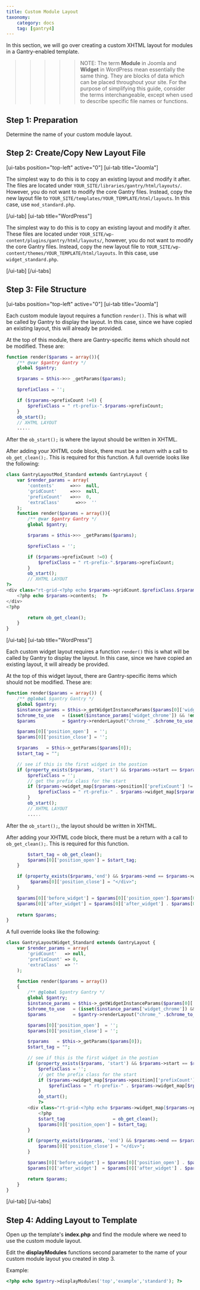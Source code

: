 ```yaml
---
title: Custom Module Layout
taxonomy:
    category: docs
    tag: [gantry4]
---
```


In this section, we will go over creating a custom XHTML layout for modules in a Gantry-enabled template.

>>>>> NOTE: The term **Module** in Joomla and **Widget** in WordPress mean essentially the same thing. They are blocks of data which can be placed throughout your site. For the purpose of simplifying this guide, consider the terms interchangeable, except when used to describe specific file names or functions.

Step 1: Preparation
-------------------

Determine the name of your custom module layout.


Step 2: Create/Copy New Layout File
-----------------------------------

[ui-tabs position="top-left" active="0"]
[ui-tab title="Joomla"]

The simplest way to do this is to copy an existing layout and modify it after. The files are located under `YOUR_SITE/libraries/gantry/html/layouts/`. However, you do not want to modify the core Gantry files. Instead, copy the new layout file to `YOUR_SITE/templates/YOUR_TEMPLATE/html/layouts`. In this case, use `mod_standard.php`.

[/ui-tab]
[ui-tab title="WordPress"]

The simplest way to do this is to copy an existing layout and modify it after. These files are located under `YOUR_SITE/wp-content/plugins/gantry/html/layouts/`, however, you do not want to modify the core Gantry files. Instead, copy the new layout file to `YOUR_SITE/wp-content/themes/YOUR_TEMPLATE/html/layouts`. In this case, use `widget_standard.php`.

[/ui-tab]
[/ui-tabs]

Step 3: File Structure
----------------------

[ui-tabs position="top-left" active="0"]
[ui-tab title="Joomla"]

Each custom module layout requires a function `render()`. This is what will be called by Gantry to display the layout. In this case, since we have copied an existing layout, this will already be provided.

At the top of this module, there are Gantry-specific items which should not be modified. These are:

```php
function render($params = array()){
    /** @var $gantry Gantry */
    global $gantry;

    $rparams = $this->>> _getParams($params);

    $prefixClass = '';

    if ($rparams->prefixCount !=0) {
        $prefixClass = " rt-prefix-".$rparams->prefixCount;
    }
    ob_start();
    // XHTML LAYOUT
    .....
```

After the `ob_start();` is where the layout should be written in XHTML.

After adding your XHTML code block, there must be a return with a call to `ob_get_clean();`. This is required for this function. A full override looks like the following:

```php
class GantryLayoutMod_Standard extends GantryLayout {
    var $render_params = array(
        'contents'      =>>>  null,
        'gridCount'     =>>>  null,
        'prefixCount'   =>>>  0,
        'extraClass'      =>>>  ''
    );
    function render($params = array()){
        /** @var $gantry Gantry */
        global $gantry;

        $rparams = $this->>> _getParams($params);

        $prefixClass = '';

        if ($rparams->prefixCount !=0) {
            $prefixClass = " rt-prefix-".$rparams->prefixCount;
        }
        ob_start();
        // XHTML LAYOUT
?>
<div class="rt-grid-<?php echo $rparams->gridCount.$prefixClass.$rparams->extraClass; ?>">
    <?php echo $rparams->contents;  ?>
</div>
<?php

        return ob_get_clean();
    }
}
```

[/ui-tab]
[ui-tab title="WordPress"]

Each custom widget layout requires a function `render()` this is what will be called by Gantry to display the layout. In this case, since we have copied an existing layout, it will already be provided.

At the top of this widget layout, there are Gantry-specific items which should not be modified. These are:

```php
function render($params = array()) {
    /** @global $gantry Gantry */
    global $gantry;
    $instance_params = $this->_getWidgetInstanceParams($params[0]['widget_id']);
    $chrome_to_use   = (isset($instance_params['widget_chrome']) && !empty($instance_params['widget_chrome'])) ? $instance_params['widget_chrome'] : $params[0]['chrome'];
    $params          = $gantry->renderLayout("chrome_" .$chrome_to_use, $params);

    $params[0]['position_open']  = '';
    $params[0]['position_close'] = '';

    $rparams   = $this->_getParams($params[0]);
    $start_tag = "";

    // see if this is the first widget in the postion
    if (property_exists($rparams, 'start') && $rparams->start == $rparams->widget_id) {
        $prefixClass = '';
        // get the prefix class for the start
        if ($rparams->widget_map[$rparams->position]['prefixCount'] != 0) {
            $prefixClass = " rt-prefix-" . $rparams->widget_map[$rparams->position]['prefixCount'];
        }
        ob_start();
        // XHTML LAYOUT
        .....
```

After the `ob_start();`, the layout should be written in XHTML.

After adding your XHTML code block, there must be a return with a call to `ob_get_clean();`. This is required for this function.

```php
        $start_tag = ob_get_clean();
        $params[0]['position_open'] = $start_tag;
    }

    if (property_exists($rparams,'end') && $rparams->end == $rparams->widget_id) {
         $params[0]['position_close'] = "</div>";
    }

    $params[0]['before_widget'] = $params[0]['position_open'].$params[0]['before_widget'] ;
    $params[0]['after_widget'] = $params[0]['after_widget'] . $params[0]['position_close'];
    
    return $params;
}
```

A full override looks like the following:

```php
class GantryLayoutWidget_Standard extends GantryLayout {
    var $render_params = array(
        'gridCount'   => null,
        'prefixCount' => 0,
        'extraClass'  => ''
    );

    function render($params = array())
    {
        /** @global $gantry Gantry */
        global $gantry;
        $instance_params = $this->_getWidgetInstanceParams($params[0]['widget_id']);
        $chrome_to_use   = (isset($instance_params['widget_chrome']) && !empty($instance_params['widget_chrome'])) ? $instance_params['widget_chrome'] : $params[0]['chrome'];
        $params          = $gantry->renderLayout("chrome_" .$chrome_to_use, $params);

        $params[0]['position_open']  = '';
        $params[0]['position_close'] = '';

        $rparams   = $this->_getParams($params[0]);
        $start_tag = "";

        // see if this is the first widget in the postion
        if (property_exists($rparams, 'start') && $rparams->start == $rparams->widget_id) {
            $prefixClass = '';
            // get the prefix class for the start
            if ($rparams->widget_map[$rparams->position]['prefixCount'] != 0) {
                $prefixClass = " rt-prefix-" . $rparams->widget_map[$rparams->position]['prefixCount'];
            }
            ob_start();
            ?>
        <div class="rt-grid-<?php echo $rparams->widget_map[$rparams->position]['paramsSchema'] . $prefixClass . $rparams->widget_map[$rparams->position]['extraClass']; ?>">
            <?php
            $start_tag                  = ob_get_clean();
            $params[0]['position_open'] = $start_tag;
        }

        if (property_exists($rparams, 'end') && $rparams->end == $rparams->widget_id) {
            $params[0]['position_close'] = "</div>";
        }

        $params[0]['before_widget'] = $params[0]['position_open'] . $params[0]['before_widget'];
        $params[0]['after_widget']  = $params[0]['after_widget'] . $params[0]['position_close'];

        return $params;
    }
}
```

[/ui-tab]
[/ui-tabs]

Step 4: Adding Layout to Template
---------------------------------
Open up the template's **index.php** and find the module where we need to use the custom module layout.

Edit the **displayModules** functions second parameter to the name of your custom module layout you created in step 3. 

Example:

```php
<?php echo $gantry->displayModules('top','example','standard'); ?>
```
